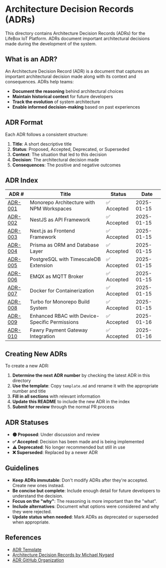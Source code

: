 # Architecture Decision Records (ADRs)

This directory contains Architecture Decision Records (ADRs) for the LifeBox IoT Platform. ADRs document important architectural decisions made during the development of the system.

## What is an ADR?

An Architecture Decision Record (ADR) is a document that captures an important architectural decision made along with its context and consequences. ADRs help teams:

- **Document the reasoning** behind architectural choices
- **Maintain historical context** for future developers
- **Track the evolution** of system architecture
- **Enable informed decision-making** based on past experiences

## ADR Format

Each ADR follows a consistent structure:

1. **Title**: A short descriptive title
2. **Status**: Proposed, Accepted, Deprecated, or Superseded
3. **Context**: The situation that led to this decision
4. **Decision**: The architectural decision made
5. **Consequences**: The positive and negative outcomes

## ADR Index

| ADR # | Title | Status | Date |
|-------|-------|--------|------|
| [ADR-001](001-monorepo-architecture.md) | Monorepo Architecture with NPM Workspaces | ✅ Accepted | 2025-01-15 |
| [ADR-002](002-nestjs-api-framework.md) | NestJS as API Framework | ✅ Accepted | 2025-01-15 |
| [ADR-003](003-nextjs-frontend-framework.md) | Next.js as Frontend Framework | ✅ Accepted | 2025-01-15 |
| [ADR-004](004-prisma-orm-choice.md) | Prisma as ORM and Database Layer | ✅ Accepted | 2025-01-15 |
| [ADR-005](005-postgresql-timescaledb.md) | PostgreSQL with TimescaleDB Extension | ✅ Accepted | 2025-01-15 |
| [ADR-006](006-emqx-mqtt-broker.md) | EMQX as MQTT Broker | ✅ Accepted | 2025-01-15 |
| [ADR-007](007-docker-containerization.md) | Docker for Containerization | ✅ Accepted | 2025-01-15 |
| [ADR-008](008-turbo-build-system.md) | Turbo for Monorepo Build System | ✅ Accepted | 2025-01-15 |
| [ADR-009](009-enhanced-rbac-system.md) | Enhanced RBAC with Device-Specific Permissions | ✅ Accepted | 2025-01-16 |
| [ADR-010](010-fawry-payment-integration.md) | Fawry Payment Gateway Integration | ✅ Accepted | 2025-01-16 |

## Creating New ADRs

To create a new ADR:

1. **Determine the next ADR number** by checking the latest ADR in this directory
2. **Use the template**: Copy `template.md` and rename it with the appropriate number and title
3. **Fill in all sections** with relevant information
4. **Update this README** to include the new ADR in the index
5. **Submit for review** through the normal PR process

## ADR Statuses

- **🟡 Proposed**: Under discussion and review
- **✅ Accepted**: Decision has been made and is being implemented
- **⚠️ Deprecated**: No longer recommended but still in use
- **❌ Superseded**: Replaced by a newer ADR

## Guidelines

- **Keep ADRs immutable**: Don't modify ADRs after they're accepted. Create new ones instead.
- **Be concise but complete**: Include enough detail for future developers to understand the decision.
- **Focus on the "why"**: The reasoning is more important than the "what".
- **Include alternatives**: Document what options were considered and why they were rejected.
- **Update status when needed**: Mark ADRs as deprecated or superseded when appropriate.

## References

- [ADR Template](template.md)
- [Architecture Decision Records by Michael Nygard](https://cognitect.com/blog/2011/11/15/documenting-architecture-decisions)
- [ADR GitHub Organization](https://adr.github.io/)